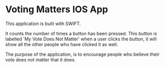 # Voting Matters IOS App
This application is built with SWIFT.

It counts the number of times a button has been pressed. This button is labelled 'My Vote Does Not Matter' when a user clicks the button, it will show all the other people who have clicked it as well. 

The purpose of the application, is to encourage people who believe their vote does not matter that it does.
